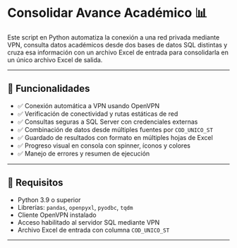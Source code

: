 # Consolidar Avance Académico 📊

Este script en Python automatiza la conexión a una red privada mediante VPN, consulta datos académicos desde dos bases de datos SQL distintas y cruza esa información con un archivo Excel de entrada para consolidarla en un único archivo Excel de salida.

---

## 🚀 Funcionalidades

- ✅ Conexión automática a VPN usando OpenVPN
- ✅ Verificación de conectividad y rutas estáticas de red
- ✅ Consultas seguras a SQL Server con credenciales externas
- ✅ Combinación de datos desde múltiples fuentes por `COD_UNICO_ST`
- ✅ Guardado de resultados con formato en múltiples hojas de Excel
- ✅ Progreso visual en consola con spinner, íconos y colores
- ✅ Manejo de errores y resumen de ejecución

---

## 🧾 Requisitos

- Python 3.9 o superior
- Librerías: `pandas`, `openpyxl`, `pyodbc`, `tqdm`
- Cliente OpenVPN instalado
- Acceso habilitado al servidor SQL mediante VPN
- Archivo Excel de entrada con columna `COD_UNICO_ST`

---